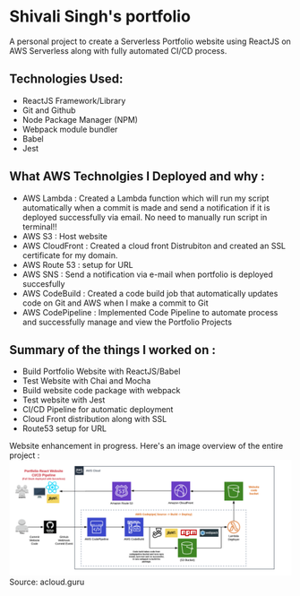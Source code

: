 # Shivali Singh's portfolio
 A personal project to create a Serverless Portfolio website using ReactJS on AWS Serverless along with fully automated CI/CD process.

## Technologies Used:

* ReactJS Framework/Library
* Git and Github
* Node Package Manager (NPM)
* Webpack module bundler
* Babel
* Jest

## What AWS Technolgies I Deployed and why :

*  AWS Lambda : Created a Lambda function which will run my script automatically when a commit is made and send a notification if it is  deployed successfully via email. No need to manually run script in terminal!! 
* AWS S3 : Host website
* AWS CloudFront : Created a cloud front Distrubiton and created an SSL certificate for my domain.
* AWS Route 53 : setup for URL
* AWS SNS : Send a notification via e-mail when portfolio is deployed succesfully
* AWS CodeBuild : Created a code build job that automatically updates code on Git and AWS when I make a commit to Git
* AWS CodePipeline : Implemented Code Pipeline to automate process and successfully manage and view the Portfolio Projects

## Summary of the things I worked on :

* Build Portfolio Website with ReactJS/Babel
* Test Website with Chai and Mocha
* Build website code package with webpack
* Test website with Jest
* CI/CD Pipeline for automatic deployment
* Cloud Front distribution along with SSL
* Route53 setup for URL


Website enhancement in progress.
 Here's an image overview of the entire project :
![Info](/images/MyPortfolio-Architecture.png)
Source: acloud.guru

